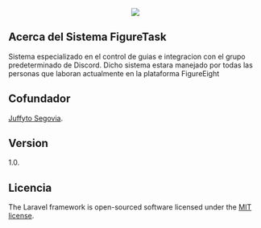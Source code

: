 

<p align="center">
<img src="https://i.imgur.com/9sSBJrJ.png">
</p>

## Acerca del Sistema FigureTask
Sistema especializado en el control de guias e integracion con el grupo predeterminado de Discord. Dicho sistema estara manejado por todas las personas que laboran actualmente en la plataforma FigureEight


## Cofundador 

 [Juffyto Segovia](https://www.facebook.com/Juffyto).

## Version

1.0.

## Licencia

The Laravel framework is open-sourced software licensed under the [MIT license](https://opensource.org/licenses/MIT).
